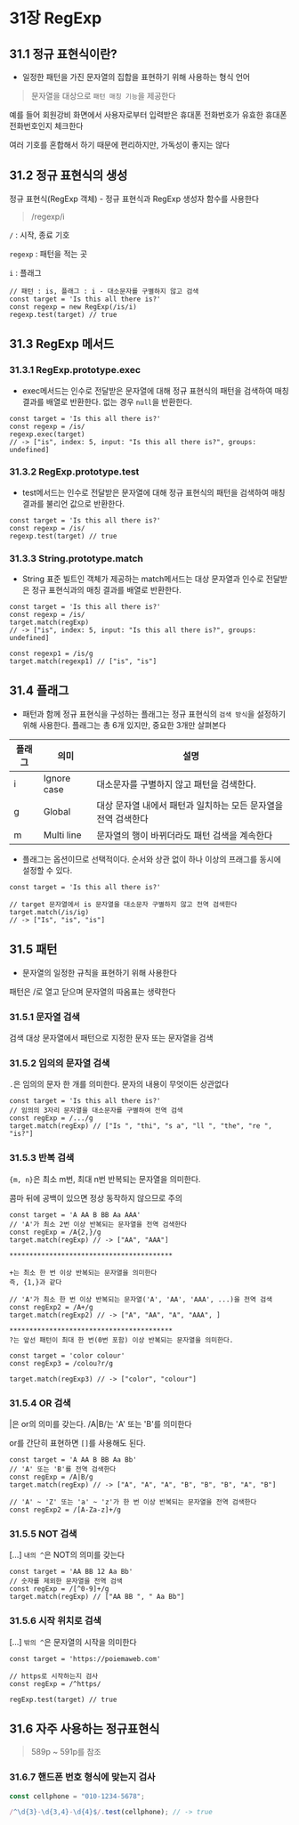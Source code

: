 # 31장 RegExp

## 31.1 정규 표현식이란?

- 일정한 패턴을 가진 문자열의 집합을 표현하기 위해 사용하는 형식 언어

> 문자열을 대상으로 `패턴 매칭 기능`을 제공한다

예를 들어 회원강비 화면에서 사용자로부터 입력받은 휴대폰 전화번호가 유효한 휴대폰 전화번호인지 체크한다

여러 기호를 혼합해서 하기 때문에 편리하지만, 가독성이 좋지는 않다

## 31.2 정규 표현식의 생성

정규 표현식(RegExp 객체) - 정규 표현식과 RegExp 생성자 함수를 사용한다

> /regexp/i

`/` : 시작, 종료 기호

`regexp` : 패턴을 적는 곳

`i` : 플래그

```
// 패턴 : is, 플래그 : i - 대소문자를 구별하지 않고 검색
const target = 'Is this all there is?'
const regexp = new RegExp(/is/i)
regexp.test(target) // true
```

## 31.3 RegExp 메서드

### 31.3.1 RegExp.prototype.exec

- exec메서드는 인수로 전달받은 문자열에 대해 정규 표현식의 패턴을 검색하여 매칭 결과를 배열로 반환한다. 없는 경우 `null`을 반환한다.

```
const target = 'Is this all there is?'
const regexp = /is/
regexp.exec(target)
// -> ["is", index: 5, input: "Is this all there is?", groups: undefined]
```

### 31.3.2 RegExp.prototype.test

- test메서드는 인수로 전달받은 문자열에 대해 정규 표현식의 패턴을 검색하여 매칭 결과를 불리언 값으로 반환한다.

```
const target = 'Is this all there is?'
const regexp = /is/
regexp.test(target) // true
```

### 31.3.3 String.prototype.match

- String 표준 빌트인 객체가 제공하는 match메서드는 대상 문자열과 인수로 전달받은 정규 표현식과의 매칭 결과를 배열로 반환한다.

```
const target = 'Is this all there is?'
const regexp = /is/
target.match(regExp)
// -> ["is", index: 5, input: "Is this all there is?", groups: undefined]

const regexp1 = /is/g
target.match(regexp1) // ["is", "is"]
```

## 31.4 플래그

- 패턴과 함께 정규 표현식을 구성하는 플래그는 정규 표현식의 `검색 방식`을 설정하기 위해 사용한다. 플래그는 총 6개 있지만, 중요한 3개만 살펴본다

| 플래그 | 의미        | 설명                                                           |
| ------ | ----------- | -------------------------------------------------------------- |
| i      | Ignore case | 대소문자를 구별하지 않고 패턴을 검색한다.                      |
| g      | Global      | 대상 문자열 내에서 패턴과 일치하는 모든 문자열을 전역 검색한다 |
| m      | Multi line  | 문자열의 행이 바뀌더라도 패턴 검색을 계속한다                  |

- 플래그는 옵션이므로 선택적이다. 순서와 상관 없이 하나 이상의 프래그를 동시에 설정할 수 있다.

```
const target = 'Is this all there is?'

// target 문자열에서 is 문자열을 대소문자 구별하지 않고 전역 검색한다
target.match(/is/ig)
// -> ["Is", "is", "is"]
```

## 31.5 패턴

- 문자열의 일정한 규칙을 표현하기 위해 사용한다

패턴은 /로 열고 닫으며 문자열의 따옴표는 생략한다

### 31.5.1 문자열 검색

검색 대상 문자열에서 패턴으로 지정한 문자 또는 문자열을 검색

### 31.5.2 임의의 문자열 검색

`.`은 임의의 문자 한 개를 의미한다. 문자의 내용이 무엇이든 상관없다

```
const target = 'Is this all there is?'
// 임의의 3자리 문자열을 대소문자를 구별하여 전역 검색
const regExp = /.../g
target.match(regExp) // ["Is ", "thi", "s a", "ll ", "the", "re ", "is?"]
```

### 31.5.3 반복 검색

`{m, n}`은 최소 m번, 최대 n번 반복되는 문자열을 의미한다.

콤마 뒤에 공백이 있으면 정상 동작하지 않으므로 주의

```
const target = 'A AA B BB Aa AAA'
// 'A'가 최소 2번 이상 반복되는 문자열을 전역 검색한다
const regExp = /A{2,}/g
target.match(regExp) // -> ["AA", "AAA"]

*****************************************

+는 최소 한 번 이상 반복되는 문자열을 의미한다
즉, {1,}과 같다

// 'A'가 최소 한 번 이상 반복되는 문자열('A', 'AA', 'AAA', ...)을 전역 검색
const regExp2 = /A+/g
target.match(regExp2) // -> ["A", "AA", "A", "AAA", ]

*****************************************
?는 앞선 패턴이 최대 한 번(0번 포함) 이상 반복되는 문자열을 의미한다.

const target = 'color colour'
const regExp3 = /colou?r/g

target.match(regExp3) // -> ["color", "colour"]
```

### 31.5.4 OR 검색

|은 or의 의미를 갖는다. /A|B/는 'A' 또는 'B'를 의미한다

or를 간단히 표현하면 `[]`를 사용해도 된다.

```
const target = 'A AA B BB Aa Bb'
// 'A' 또는 'B'를 전역 검색한다
const regExp = /A|B/g
target.match(regExp) // -> ["A", "A", "A", "B", "B", "B", "A", "B"]

// 'A' ~ 'Z' 또는 'a' ~ 'z'가 한 번 이상 반복되는 문자열을 전역 검색한다
const regExp2 = /[A-Za-z]+/g
```

### 31.5.5 NOT 검색

[...] `내의 ^`은 NOT의 의미를 갖는다

```
const target = 'AA BB 12 Aa Bb'
// 숫자를 제외한 문자열을 전역 검색
const regExp = /[^0-9]+/g
target.match(regExp) // ["AA BB ", " Aa Bb"]
```

### 31.5.6 시작 위치로 검색

[...] `밖의 ^`은 문자열의 시작을 의미한다

```
const target = 'https://poiemaweb.com'

// https로 시작하는지 검사
const regExp = /^https/

regExp.test(target) // true
```

## 31.6 자주 사용하는 정규표현식

> 589p ~ 591p를 참조

### 31.6.7 핸드폰 번호 형식에 맞는지 검사

```javascript
const cellphone = "010-1234-5678";

/^\d{3}-\d{3,4}-\d{4}$/.test(cellphone); // -> true
```
